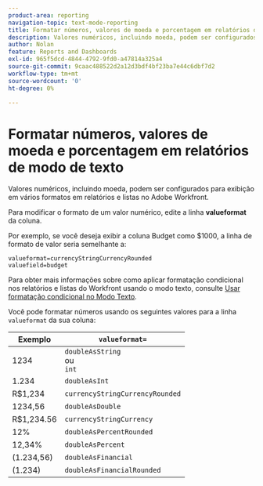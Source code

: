 ```yaml
---
product-area: reporting
navigation-topic: text-mode-reporting
title: Formatar números, valores de moeda e porcentagem em relatórios de modo de texto
description: Valores numéricos, incluindo moeda, podem ser configurados para exibição em vários formatos em relatórios e listas no Adobe Workfront.
author: Nolan
feature: Reports and Dashboards
exl-id: 965f5dcd-4844-4792-9fd0-a47814a325a4
source-git-commit: 9caac488522d2a12d3bdf4bf23ba7e44c6dbf7d2
workflow-type: tm+mt
source-wordcount: '0'
ht-degree: 0%

---
```


# Formatar números, valores de moeda e porcentagem em relatórios de modo de texto

<!-- Audited: 1/2025 -->

Valores numéricos, incluindo moeda, podem ser configurados para exibição em vários formatos em relatórios e listas no Adobe Workfront.

Para modificar o formato de um valor numérico, edite a linha **valueformat** da coluna.

Por exemplo, se você deseja exibir a coluna Budget como $1000, a linha de formato de valor seria semelhante a:

```
valueformat=currencyStringCurrencyRounded
valuefield=budget
```

Para obter mais informações sobre como aplicar formatação condicional nos relatórios e listas do Workfront usando o modo texto, consulte [Usar formatação condicional no Modo Texto](../../../reports-and-dashboards/reports/text-mode/use-conditional-formatting-text-mode.md).

Você pode formatar números usando os seguintes valores para a linha `valueformat` da sua coluna:

| Exemplo | `valueformat=` |
|---|---|
| 1234 | `doubleAsString`<br>ou<br>`int` |
| 1.234 | `doubleAsInt` |
| R$1,234 | `currencyStringCurrencyRounded` |
| 1234,56 | `doubleAsDouble` |
| R$1,234.56 | `currencyStringCurrency` |
| 12% | `doubleAsPercentRounded` |
| 12,34% | `doubleAsPercent` |
| (1.234,56) | `doubleAsFinancial` |
| (1.234) | `doubleAsFinancialRounded` |

